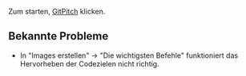 Zum starten, [GitPitch](https://gitpitch.com/nilsramsperger/vortrag-docker) klicken.

## Bekannte Probleme

* In "Images erstellen" -> "Die wichtigsten Befehle" funktioniert das Hervorheben der Codezielen nicht richtig.